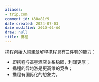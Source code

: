 ```yaml
---
aliases:
- trip.com
comment_id: 630a81f9
date created: 2024-07-03
date modified: 2025-02-06
draw: null
title: 携程
---
```

携程创始人梁建章解释携程具有三件套的能力：

- 即携程与高星酒店关系稳固，利润更厚；
- 携程的异地游是更高维的竞争；
- 携程有国际化的想象力。
